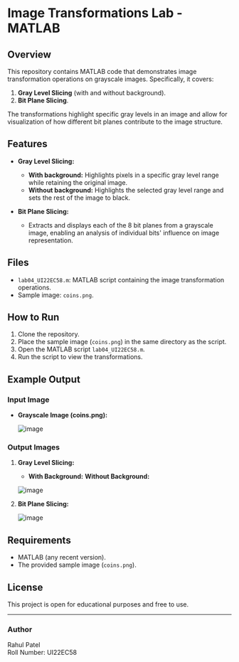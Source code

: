 # Image Transformations Lab - MATLAB

## Overview
This repository contains MATLAB code that demonstrates image transformation operations on grayscale images. Specifically, it covers:

1. **Gray Level Slicing** (with and without background).
2. **Bit Plane Slicing**.

The transformations highlight specific gray levels in an image and allow for visualization of how different bit planes contribute to the image structure.

## Features
- **Gray Level Slicing:**
  - **With background:** Highlights pixels in a specific gray level range while retaining the original image.
  - **Without background:** Highlights the selected gray level range and sets the rest of the image to black.

- **Bit Plane Slicing:**
  - Extracts and displays each of the 8 bit planes from a grayscale image, enabling an analysis of individual bits' influence on image representation.

## Files
- `lab04_UI22EC58.m`: MATLAB script containing the image transformation operations.
- Sample image: `coins.png`.

## How to Run
1. Clone the repository.
2. Place the sample image (`coins.png`) in the same directory as the script.
3. Open the MATLAB script `lab04_UI22EC58.m`.
4. Run the script to view the transformations.

## Example Output

### Input Image
- **Grayscale Image (coins.png):**

  ![image](https://github.com/user-attachments/assets/f38fe733-ebe8-4389-b1be-831ea4b67877)


### Output Images

1. **Gray Level Slicing:**
   - **With Background:**  **Without Background:**


    ![image](https://github.com/user-attachments/assets/25a3bd80-efe7-416c-9de6-a02cc86bf809)

   

2. **Bit Plane Slicing:**

   ![image](https://github.com/user-attachments/assets/06133c03-75c7-4609-8184-139c9901e877)


## Requirements
- MATLAB (any recent version).
- The provided sample image (`coins.png`).

## License
This project is open for educational purposes and free to use.

---

### Author
Rahul Patel  
Roll Number: UI22EC58
